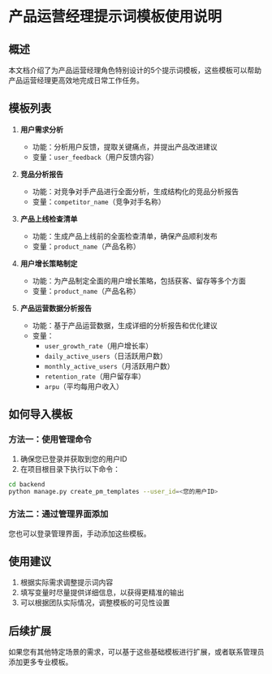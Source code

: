# 产品运营经理提示词模板使用说明

## 概述

本文档介绍了为产品运营经理角色特别设计的5个提示词模板，这些模板可以帮助产品运营经理更高效地完成日常工作任务。

## 模板列表

1. **用户需求分析**
   - 功能：分析用户反馈，提取关键痛点，并提出产品改进建议
   - 变量：`user_feedback`（用户反馈内容）
   
2. **竞品分析报告**
   - 功能：对竞争对手产品进行全面分析，生成结构化的竞品分析报告
   - 变量：`competitor_name`（竞争对手名称）

3. **产品上线检查清单**
   - 功能：生成产品上线前的全面检查清单，确保产品顺利发布
   - 变量：`product_name`（产品名称）

4. **用户增长策略制定**
   - 功能：为产品制定全面的用户增长策略，包括获客、留存等多个方面
   - 变量：`product_name`（产品名称）

5. **产品运营数据分析报告**
   - 功能：基于产品运营数据，生成详细的分析报告和优化建议
   - 变量：
     - `user_growth_rate`（用户增长率）
     - `daily_active_users`（日活跃用户数）
     - `monthly_active_users`（月活跃用户数）
     - `retention_rate`（用户留存率）
     - `arpu`（平均每用户收入）

## 如何导入模板

### 方法一：使用管理命令

1. 确保您已登录并获取到您的用户ID
2. 在项目根目录下执行以下命令：

```bash
cd backend
python manage.py create_pm_templates --user_id=<您的用户ID>
```

### 方法二：通过管理界面添加

您也可以登录管理界面，手动添加这些模板。

## 使用建议

1. 根据实际需求调整提示词内容
2. 填写变量时尽量提供详细信息，以获得更精准的输出
3. 可以根据团队实际情况，调整模板的可见性设置

## 后续扩展

如果您有其他特定场景的需求，可以基于这些基础模板进行扩展，或者联系管理员添加更多专业模板。